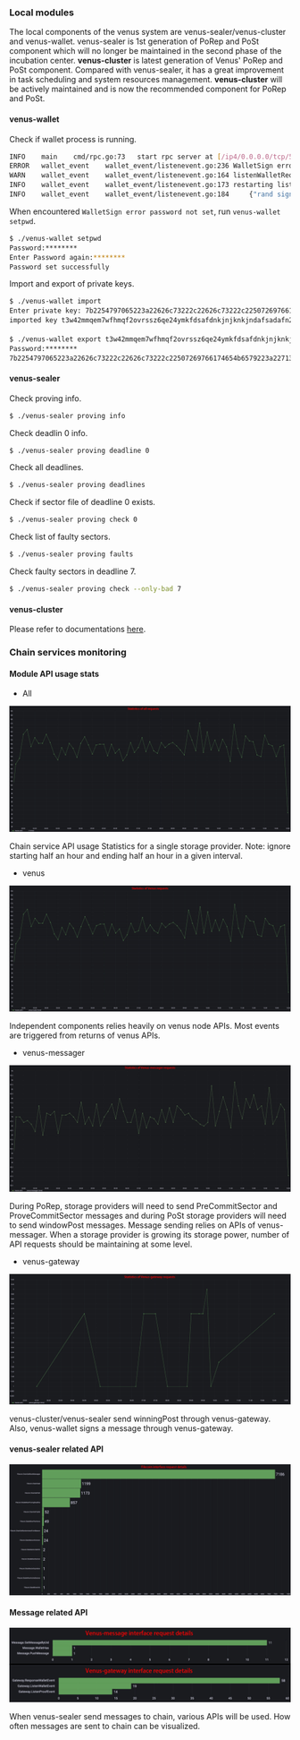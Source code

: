 ### Local modules

The local components of the venus system are venus-sealer/venus-cluster and venus-wallet. venus-sealer is 1st generation of PoRep and PoSt component which will no longer be maintained in the second phase of the incubation center. **venus-cluster** is latest generation of Venus' PoRep and PoSt component. Compared with venus-sealer, it has a great improvement in task scheduling and system resources management. **venus-cluster** will be actively maintained and is now the recommended component for PoRep and PoSt.


#### venus-wallet

Check if wallet process is running.

```bash
INFO	main	cmd/rpc.go:73	start rpc server at [/ip4/0.0.0.0/tcp/5678/http] ...
ERROR	wallet_event	wallet_event/listenevent.go:236	WalletSign error password not set	{"api hub": "/dns/gateway.filincubator.com/tcp/83/wss"}
WARN	wallet_event	wallet_event/listenevent.go:164	listenWalletRequestOnce quit	{"api hub": "/dns/gateway.filincubator.com/tcp/83/wss"}
INFO	wallet_event	wallet_event/listenevent.go:173	restarting listenWalletRequestOnce	{"api hub": "/dns/gateway.filincubator.com/tcp/83/wss"}
INFO	wallet_event	wallet_event/listenevent.go:184		{"rand sign byte": "TCzGneQnvI2N6LqBVf0AHwaEr+NueDnk1aCSo+1G3SA="}
```
When encountered `WalletSign error password not set`, run `venus-wallet setpwd`.

```bash
$ ./venus-wallet setpwd
Password:********
Enter Password again:********
Password set successfully
```

Import and export of private keys.

```bash
$ ./venus-wallet import
Enter private key: 7b2254797065223a22626c73222c22626c73222c22507269766174654b6579223a227135
imported key t3w42mmqem7wfhmqf2ovrssz6qe24ymkfdsafdnkjnjknkjndafsadafn25ztb6e7a successfully!

$ ./venus-wallet export t3w42mmqem7wfhmqf2ovrssz6qe24ymkfdsafdnkjnjknkjndafsadafn25ztb6e7a
Password:********
7b2254797065223a22626c73222c22626c73222c22507269766174654b6579223a227135
```

#### venus-sealer

Check proving info.

```bash
$ ./venus-sealer proving info
```

Check deadlin 0 info.

```bash
$ ./venus-sealer proving deadline 0
```

Check all deadlines.

```bash
$ ./venus-sealer proving deadlines
```

Check if sector file of deadline 0 exists.

```bash
$ ./venus-sealer proving check 0 
```

Check list of faulty sectors.

```bash
$ ./venus-sealer proving faults
```

Check faulty sectors in deadline 7.

```bash
$ ./venus-sealer proving check --only-bad 7
```

#### venus-cluster

Please refer to documentations [here](https://github.com/ipfs-force-community/venus-cluster/tree/main/docs/zh).

### Chain services monitoring

#### Module API usage stats

- All

![venus-all](../../docs/.vuepress/public/monitor/venus-all.jpg)

Chain service API usage Statistics for a single storage provider. Note: ignore starting half an hour and ending half an hour in a given interval.

- venus

![venus](../../docs/.vuepress/public/monitor/venus.jpg)

Independent components relies heavily on venus node APIs. Most events are triggered from returns of venus APIs.

- venus-messager

![venus-messager](../../docs/.vuepress/public/monitor/venus-messager.jpg)

During PoRep, storage providers will need to send PreCommitSector and ProveCommitSector messages and during PoSt storage providers will need to send windowPost messages. Message sending relies on APIs of venus-messager. When a storage provider is growing its storage power, number of API requests should be maintaining at some level.

- venus-gateway

![venus-gateway](../../docs/.vuepress/public/monitor/venus-gateway.jpg)

venus-cluster/venus-sealer send winningPost through venus-gateway. Also, venus-wallet signs a message through venus-gateway.

#### venus-sealer related API

![filecoin-interface](../../docs/.vuepress/public/monitor/filecoin-interface.jpg)

#### Message related API

![venus-mesager-gateway-interface](../../docs/.vuepress/public/monitor/venus-mesager-gateway-interface.jpg)

When venus-sealer send messages to chain, various APIs will be used. How often messages are sent to chain can be visualized.